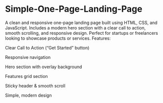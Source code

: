 # Simple-One-Page-Landing-Page
A clean and responsive one-page landing page built using HTML, CSS, and JavaScript. Includes a modern hero section with a clear call to action, smooth scrolling, and responsive design. Perfect for startups or freelancers looking to showcase products or services.
Features:

Clear Call to Action (“Get Started” button)

Responsive navigation

Hero section with overlay background

Features grid section

Sticky header & smooth scroll

Simple, modern design
